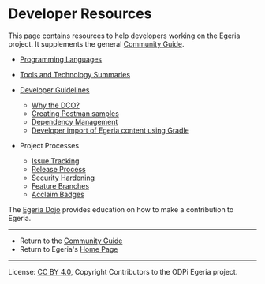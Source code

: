 <!-- SPDX-License-Identifier: CC-BY-4.0 -->
<!-- Copyright Contributors to the ODPi Egeria project. -->
  
# Developer Resources

This page contains resources to help developers working on the Egeria project.
It supplements the general [Community Guide](../Community-Guide.md).

* [Programming Languages](languages)

* [Tools and Technology Summaries](tools)

* [Developer Guidelines](Developer-Guidelines.md)
    * [Why the DCO?](why-the-dco.md)
    * [Creating Postman samples](Postman-Samples.md)
    * [Dependency Management](Dependency-Management.md)
    * [Developer import of Egeria content using Gradle](Consuming-Egeria-Using_Gradle.md)

* Project Processes
    * [Issue Tracking](Issue-Tracking.md)
    * [Release Process](Release-Process.md)
    * [Security Hardening](Security-Hardening.md)
    * [Feature Branches](Feature-Branch.md)
    * [Acclaim Badges](badges)

The [Egeria Dojo](../open-metadata-resources/open-metadata-tutorials/egeria-dojo) provides education
on how to make a contribution to Egeria. 

----
* Return to the [Community Guide](../Community-Guide.md)
* Return to Egeria's [Home Page](../index.md)

----
License: [CC BY 4.0](https://creativecommons.org/licenses/by/4.0/),
Copyright Contributors to the ODPi Egeria project.
